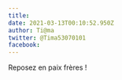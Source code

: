 ```yaml
---
title: 
date: 2021-03-13T00:10:52.950Z
author: Ti@ma
twitter: @Tima53070101
facebook: 
---
```


Reposez en paix frères !
